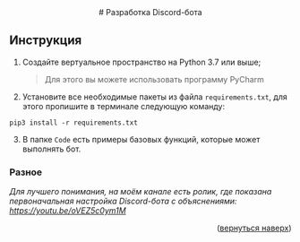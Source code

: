 
<div align="center">
# Разработка Discord-бота
</div>

## Инструкция

1)  Создайте вертуальное пространство на Python 3.7 или выше;
    > Для этого вы можете использовать программу PyCharm

2)  Установите все необходимые пакеты из файла `requirements.txt`, для этого пропишите в терминале следующую команду:
```
pip3 install -r requirements.txt
```
3)  В папке `Code` есть примеры базовых функций, которые может выполнять бот.

### Разное

*Для лучшего понимания, на моём канале есть ролик, где показана первоначальная настройка Discord-бота с объяснениями: https://youtu.be/oVEZ5c0ym1M*

<p align="right">(<a href="#top">вернуться наверх</a>)</p>
